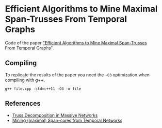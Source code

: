 # Efficient Algorithms to Mine Maximal Span-Trusses From Temporal Graphs

Code of the paper ["Efficient Algorithms to Mine Maximal Span-Trusses From Temporal Graphs"](https://arxiv.org/pdf/2009.01928.pdf).

## Compiling
To replicate the results of the paper you need the `-O3` optimization when compiling with g++.

`g++ file.cpp -std=c++11 -O3 -o file`

## References
* [Truss Decomposition in Massive Networks](https://github.com/cntswj/truss-decomposition)
* [Mining (maximal) Span-cores from Temporal Networks ](https://github.com/egalimberti/span_cores)
